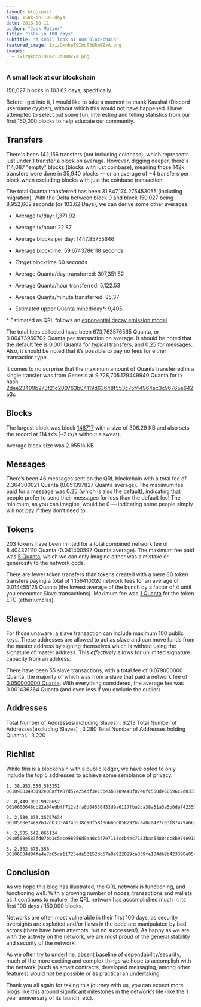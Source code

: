 ```yaml
---
layout: blog-post
slug: 150k-in-100-days
date: 2018-10-11
author: "Jack Matier"
title: "150k in 100 days"
subtitle: "A small look at our blockchain"
featured_image: 1xizQknbpT9ImcT3dRmBZxA.png
images:
  - 1xizQknbpT9ImcT3dRmBZxA.png
---
```


### A small look at our blockchain

150,027 blocks in 103.62 days, specifically.

Before I get into it, I would like to take a moment to thank Kaushal (Discord username cyyber), without which this would not have happened. I have attempted to select out some fun, interesting and telling statistics from our first 150,000 blocks to help educate our community.

## Transfers

There's been 142,156 transfers (not including coinbase), which represents just under 1 transfer a block on average. However, digging deeper, there's 114,087 "empty" blocks (blocks with just coinbase), meaning those 142k transfers were done in 35,940 blocks — or an average of \~4 transfers per block when excluding blocks with just the coinbase transaction. 

The total Quanta transferred has been 31,847,174.275453055 (including migration). With the Delta between block 0 and block 150,027 being 8,952,602 seconds (or 103.62 Days), we can derive some other averages.

- Average tx/day: 1,371.92
- Average tx/hour: 22.87

- Average blocks per day: 1447.85755646
- Average blocktime: 59.6743786118 seconds
- *Target* blocktime 60 seconds

- Average Quanta/day transferred: 307,351.52
- Average Quanta/hour transferred: 5,122.53
- Average Quanta/minute transferred: 85.37
- Estimated upper Quanta mined/day\*: 9,405

\* Estimated as QRL follows an [exponential decay emission model](https://github.com/theQRL/QRL/blob/2a14a9fa52dc09591736f4512906bf67ff99c464/tools/EmissionModel.ipynb)

The total fees collected have been 673.763576565 Quanta, or 0.00473960702 Quanta per transaction on average. It should be noted that the default fee is 0.001 Quanta for typical transfers, and 0.25 for messages. Also, it should be noted that it’s possible to pay no fees for either transaction type.

It comes to no surprise that the maximum amount of Quanta transferred in a single transfer was from Genesis at 9,728,705.129449940 Quanta for tx hash [2dee23409b273f21c200763b04119d63648f553c75f44964ec3c96765e642b3c](https://explorer.theqrl.org/tx/2dee23409b273f21c200763b04119d63648f553c75f44964ec3c96765e642b3c)

## Blocks

The largest block was block [146717](https://explorer.theqrl.org/block/146717) with a size of 306.29 KB and also sets the record at 114 tx’s (\~2 tx/s without a sweat).

Average block size was 2.95516 KB

## Messages

There’s been 46 messages sent on the QRL blockchain with a total fee of 2.364300021 Quanta (0.051397827 Quanta average). The maximum fee paid for a message was 0.25 (which is also the default), indicating that people prefer to send their messages for less than the default fee! The minimum, as you can imagine, would be 0 — indicating some people simply will not pay if they don’t need to.

## Tokens

203 tokens have been minted for a total combined network fee of 8.404321110 Quanta (0.041400597 Quanta average). The maximum fee paid was [5 Quanta](https://explorer.theqrl.org/tx/2ccd5368cd4d3818a699fb90e0aa19183cf5b5ff2d371ac9a5ae0dcb9a840c6f), which we can only imagine either was a mistake or generosity to the network gods.

There are fewer token transfers than tokens created with a mere 80 token transfers paying a total of 1.156410020 network fees for an average of 0.014455125 Quanta (the lowest average of the bunch by a factor of 4 until you encounter Slave transactions). Maximum fee was [1 Quanta](https://explorer.theqrl.org/tx/8a5a7cac1205b13841138327164110909eb48fd709ce9e62612f702697496445) for the token ETC (etheriumclas).

## Slaves

For those unaware, a slave transaction can include maximum 100 public keys. These addresses are allowed to act as slave and can move funds from the master address by signing themselves which is without using the signature of master address. This *effectively* allows for unlimited signature capacity from an address.

There have been 55 slave transactions, with a total fee of 0.079000000 Quanta, the majority of which was from a slave that paid a network fee of [0.050000000 Quanta](https://explorer.theqrl.org/tx/49e6c5ff8280d5b90ec692e2b4d75f4f1d0421c36201d020e4622c3e0778cbe3). With everything considered, the average fee was 0.001436364 Quanta (and even less if you exclude the outlier)

## Addresses

Total Number of Addresses(including Slaves) : 6,213
Total Number of Addresses(excluding Slaves) : 3,280
Total Number of Addresses holding Quantas : 3,220

## Richlist

While this is a blockchain with a public ledger, we have opted to only include the top 5 addresses to achieve some semblance of privacy.

```
1. 38,953,556.583351
Q0109003493192e08affe87d57e254df3e15be3b8709a40f07e0fc550de60696c2d0333f7070e1d

2. 8,449,999.9978652
Q010600648cb22a04edbff712a3fa6d04530453d9a6117fba2ca38a51a3a5b0da742350db0ce225

3. 2,589,079.35757634
Q010500e74e97637db33374745538c90f58f0666bc058292bcaa8ca427c03f87479a66329ebe67d

4. 2,505,542.065134
Q010500e587fd07bb1c5ace98956d9aa6c347e7114ccb4ec7183baa54804cc8b974e91cc3b5617e

5. 2,362,675.358
Q0106004d84fe4e7b65ca11725eda53152dd57a8e922829ca339fe104db9b423390e05cbad6983e
```


## Conclusion

As we hope this blog has illustrated, the QRL network is functioning, and functioning well. With a growing number of nodes, transactions and wallets as it continues to mature, the QRL network has accomplished much in its first 100 days / 150,000 blocks.

Networks are often most vulnerable in their first 100 days, as security oversights are exploited and/or flaws in the code are manipulated by bad actors (there have been attempts, but no successes!). As happy as we are with the activity on the network, we are most proud of the general stability and security of the network.

As we often try to underline, absent baseline of dependability/security, much of the more exciting and complex things we hope to accomplish with the network (such as smart contracts, developed messaging, among other features) would not be possible or as practical an undertaking.

Thank you all again for taking this journey with us, you can expect more blogs like this around significant milestones in the network’s life (like the 1 year anniversary of its launch, etc).